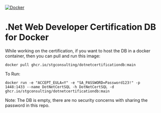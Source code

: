 [![Docker](https://github.com/STGConsulting/DotNetCertificationDB/actions/workflows/docker-publish.yml/badge.svg)](https://github.com/STGConsulting/DotNetCertificationDB/actions/workflows/docker-publish.yml)

# .Net Web Developer Certification DB for Docker

While working on the certification, if you want to host the DB in a docker container, then you can pull and run this image:

```
docker pull ghcr.io/stgconsulting/dotnetcertificationdb:main
```

To Run:
```
docker run -e "ACCEPT_EULA=Y" -e "SA_PASSWORD=Password123!" -p 1448:1433 --name DotNetCertSQL -h DotNetCertSQL -d ghcr.io/stgconsulting/dotnetcertificationdb:main
```

Note: The DB is empty, there are no security concerns with sharing the password in this repo.
